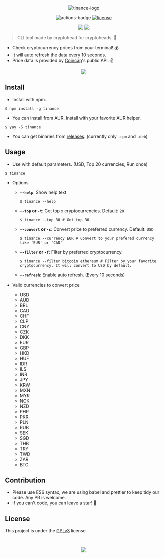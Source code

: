 <p align="center">
  <img src="https://i.imgur.com/iMxSX2r.png" alt="tinance-logo">
</p>
<p align="center">
  <img src="https://github.com/panlazy/tinance/workflows/tinance/badge.svg" alt="actions-badge">
  <a href="https://github.com/panlazy/tinance/blob/main/LICENSE.md"><img src="https://img.shields.io/badge/license-GPLv3-blue" alt="license"></a>
</p>
<p align="center">
  <a href="https://www.npmjs.com/package/tinance"><img src="https://img.shields.io/npm/v/tinance?label=version&logo=npm&style=for-the-badge"></a>
  <a href="https://www.npmjs.com/package/tinance"><img src="https://img.shields.io/npm/dm/tinance?logo=npm&style=for-the-badge"></a>
</p>

> CLI tool made by cryptohead for cryptoheads. 🤯

- Check cryptocurrency prices from your terminal! 💰
- It will auto refresh the data every 10 seconds.
- Price data is provided by [Coincap](https://coincap.io/)'s public API. ✌

<p align="center">
  <img src="https://i.imgur.com/18YRyqM.png">
</p>

## Install

- Install with npm.

```shell
$ npm install -g tinance
```

- You can install from AUR. Install with your favorite AUR helper.

```shell
$ yay -S tinance
```

- You can get binaries from [releases](https://github.com/redgroot/tinance/releases). (currently only `.rpm` and `.deb`)

## Usage

- Use with default parameters. (USD, Top 20 currencies, Run once)

```shell
$ tinance
```

- Options

  - **`--help`**: Show help text
    ```shell
    $ tinance --help
    ```
  - **`--top` or `-t`**: Get top `x` cryptocurrencies. Default: `20`
    ```shell
    $ tinance --top 30 # Get top 30
    ```
  - **`--convert` or `-c`**: Convert price to preferred currency. Default: `USD`
    ```shell
    $ tinance --currency EUR # Convert to your prefered currency like 'EUR' or 'CAD'
    ```
  - **`--filter` or `-f`**: Filter by preferred cryptocurrency.
    ```shell
    $ tinance --filter bitcoin ethereum # Filter by your favorite cryptocurrency. It will convert to USD by default.
    ```
  - **`--refresh`**: Enable auto refresh. (Every 10 seconds)
    <br />

- Valid currencies to convert price
  - USD
  - AUD
  - BRL
  - CAD
  - CHF
  - CLP
  - CNY
  - CZK
  - DKK
  - EUR
  - GBP
  - HKD
  - HUF
  - IDR
  - ILS
  - INR
  - JPY
  - KRW
  - MXN
  - MYR
  - NOK
  - NZD
  - PHP
  - PKR
  - PLN
  - RUB
  - SEK
  - SGD
  - THB
  - TRY
  - TWD
  - ZAR
  - BTC

## Contribution

- Please use ES6 syntax, we are using babel and prettier to keep tidy our code. Any PR is welcome.
- If you can't code, you can leave a star! 🌟

## License

This project is under the [GPLv3](LICENSE.md) license.

<br />
<p align="center">
  <a href="http://hits.dwyl.com/redgroot/tinance"><img src="http://hits.dwyl.com/redgroot/tinance.svg"></a>
</p>
